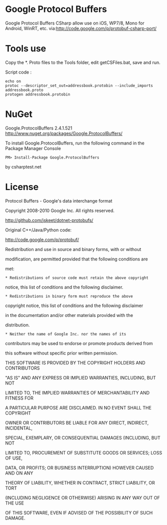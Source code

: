Google Protocol Buffers 
=================

Google Protocol Buffers CSharp  allow use on iOS, WP7/8, Mono for Android, WinRT, etc. via:http://code.google.com/p/protobuf-csharp-port/

Tools use
=================
 Copy the *. Proto files to the Tools folder, edit getCSFiles.bat, save and run.
 
 Script code :
 
	echo on
	protoc --descriptor_set_out=addressbook.protobin --include_imports addressbook.proto
	protogen addressbook.protobin 

NuGet
=================
Google.ProtocolBuffers 2.4.1.521 http://www.nuget.org/packages/Google.ProtocolBuffers/

To install Google.ProtocolBuffers, run the following command in the  Package Manager Console

	PM> Install-Package Google.ProtocolBuffers 
	
by csharptest.net 

License
=================
Protocol Buffers - Google's data interchange format
 
Copyright 2008-2010 Google Inc.  All rights reserved.
 
http://github.com/jskeet/dotnet-protobufs/
 
Original C++/Java/Python code:
 
http://code.google.com/p/protobuf/
 

 
Redistribution and use in source and binary forms, with or without
 
modification, are permitted provided that the following conditions are
 
met:
 

 
    * Redistributions of source code must retain the above copyright
 
notice, this list of conditions and the following disclaimer.
 
    * Redistributions in binary form must reproduce the above
 
copyright notice, this list of conditions and the following disclaimer
 
in the documentation and/or other materials provided with the
 
distribution.
 
    * Neither the name of Google Inc. nor the names of its
 
contributors may be used to endorse or promote products derived from
 
this software without specific prior written permission.
 

 
THIS SOFTWARE IS PROVIDED BY THE COPYRIGHT HOLDERS AND CONTRIBUTORS
 
"AS IS" AND ANY EXPRESS OR IMPLIED WARRANTIES, INCLUDING, BUT NOT
 
LIMITED TO, THE IMPLIED WARRANTIES OF MERCHANTABILITY AND FITNESS FOR
 
A PARTICULAR PURPOSE ARE DISCLAIMED. IN NO EVENT SHALL THE COPYRIGHT
 
OWNER OR CONTRIBUTORS BE LIABLE FOR ANY DIRECT, INDIRECT, INCIDENTAL,
 
SPECIAL, EXEMPLARY, OR CONSEQUENTIAL DAMAGES (INCLUDING, BUT NOT
 
LIMITED TO, PROCUREMENT OF SUBSTITUTE GOODS OR SERVICES; LOSS OF USE,
 
DATA, OR PROFITS; OR BUSINESS INTERRUPTION) HOWEVER CAUSED AND ON ANY
 
THEORY OF LIABILITY, WHETHER IN CONTRACT, STRICT LIABILITY, OR TORT
 
(INCLUDING NEGLIGENCE OR OTHERWISE) ARISING IN ANY WAY OUT OF THE USE
 
OF THIS SOFTWARE, EVEN IF ADVISED OF THE POSSIBILITY OF SUCH DAMAGE. 
